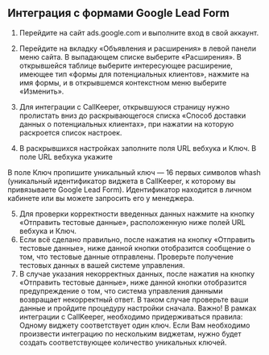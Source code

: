 ## Интеграция с формами Google Lead Form

1. Перейдите на сайт ads.google.com и выполните вход в свой аккаунт.
2. Перейдите на вкладку «Объявления и расширения» в левой панели меню сайта.
В выпадающем списке выберите «Расширения».
В открывшейся таблице выберите интересующее расширение, имеющее тип «формы для потенциальных клиентов», нажмите на имя формы, и в открывшемся контекстном меню выберите «Изменить».

3. Для интеграции с CallKeeper, открывшуюся страницу нужно пролистать вниз до раскрывающегося списка «Способ доставки данных о потенциальных клиентах», при нажатии на которую раскроется список настроек.
4. В раскрывшихся настройках заполните поля URL вебхука и Ключ. В поле URL вебхука укажите

В поле Ключ пропишите уникальный ключ — 16 первых символов whash (уникальный
идентификатор виджета в CallKeeper, к которому вы привязываете Google Lead Form). Идентификатор находится в личном кабинете или вы можете запросить его у менеджера.

5. Для проверки корректности введенных данных нажмите на кнопку «Отправить тестовые данные», расположенную ниже полей URL вебхука и Ключ.
6. Если всё сделано правильно, после нажатия на кнопку «Отправить тестовые данные», ниже данной кнопки отобразится сообщение о том, что тестовые данные отправлены. Проверьте получение тестовых данных в вашей системе управления.
7. В случае указания некорректных данных, после нажатия на кнопку «Отправить тестовые данные», ниже данной кнопки отобразится предупреждение о том, что система управления данными возвращает некорректный ответ. В таком случае проверьте ваши данные и пройдите процедуру настройки сначала.
Важно!
В рамках интеграции с CallKeeper, необходимо придерживаться правила:
Одному виджету соответствует один ключ. Если Вам необходимо произвести интеграцию по нескольким виджетам, нужно будет создать соответствующее количество уникальных ключей.
